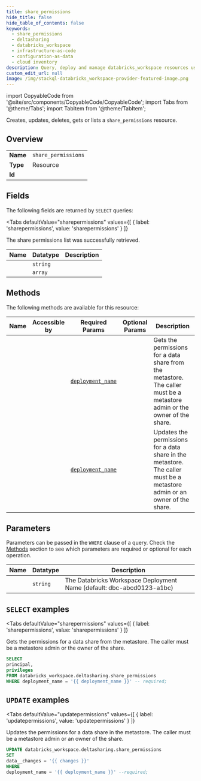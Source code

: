 ```yaml
--- 
title: share_permissions
hide_title: false
hide_table_of_contents: false
keywords:
  - share_permissions
  - deltasharing
  - databricks_workspace
  - infrastructure-as-code
  - configuration-as-data
  - cloud inventory
description: Query, deploy and manage databricks_workspace resources using SQL
custom_edit_url: null
image: /img/stackql-databricks_workspace-provider-featured-image.png
---
```


import CopyableCode from '@site/src/components/CopyableCode/CopyableCode';
import Tabs from '@theme/Tabs';
import TabItem from '@theme/TabItem';

Creates, updates, deletes, gets or lists a <code>share_permissions</code> resource.

## Overview
<table><tbody>
<tr><td><b>Name</b></td><td><code>share_permissions</code></td></tr>
<tr><td><b>Type</b></td><td>Resource</td></tr>
<tr><td><b>Id</b></td><td><CopyableCode code="databricks_workspace.deltasharing.share_permissions" /></td></tr>
</tbody></table>

## Fields

The following fields are returned by `SELECT` queries:

<Tabs
    defaultValue="sharepermissions"
    values={[
        { label: 'sharepermissions', value: 'sharepermissions' }
    ]}
>
<TabItem value="sharepermissions">

The share permissions list was successfully retrieved.

<table>
<thead>
    <tr>
    <th>Name</th>
    <th>Datatype</th>
    <th>Description</th>
    </tr>
</thead>
<tbody>
<tr>
    <td><CopyableCode code="principal" /></td>
    <td><code>string</code></td>
    <td></td>
</tr>
<tr>
    <td><CopyableCode code="privileges" /></td>
    <td><code>array</code></td>
    <td></td>
</tr>
</tbody>
</table>
</TabItem>
</Tabs>

## Methods

The following methods are available for this resource:

<table>
<thead>
    <tr>
    <th>Name</th>
    <th>Accessible by</th>
    <th>Required Params</th>
    <th>Optional Params</th>
    <th>Description</th>
    </tr>
</thead>
<tbody>
<tr>
    <td><a href="#sharepermissions"><CopyableCode code="sharepermissions" /></a></td>
    <td><CopyableCode code="select" /></td>
    <td><a href="#parameter-deployment_name"><code>deployment_name</code></a></td>
    <td></td>
    <td>Gets the permissions for a data share from the metastore. The caller must be a metastore admin or the owner of the share.</td>
</tr>
<tr>
    <td><a href="#updatepermissions"><CopyableCode code="updatepermissions" /></a></td>
    <td><CopyableCode code="update" /></td>
    <td><a href="#parameter-deployment_name"><code>deployment_name</code></a></td>
    <td></td>
    <td>Updates the permissions for a data share in the metastore. The caller must be a metastore admin or an owner of the share.</td>
</tr>
</tbody>
</table>

## Parameters

Parameters can be passed in the `WHERE` clause of a query. Check the [Methods](#methods) section to see which parameters are required or optional for each operation.

<table>
<thead>
    <tr>
    <th>Name</th>
    <th>Datatype</th>
    <th>Description</th>
    </tr>
</thead>
<tbody>
<tr id="parameter-deployment_name">
    <td><CopyableCode code="deployment_name" /></td>
    <td><code>string</code></td>
    <td>The Databricks Workspace Deployment Name (default: dbc-abcd0123-a1bc)</td>
</tr>
</tbody>
</table>

## `SELECT` examples

<Tabs
    defaultValue="sharepermissions"
    values={[
        { label: 'sharepermissions', value: 'sharepermissions' }
    ]}
>
<TabItem value="sharepermissions">

Gets the permissions for a data share from the metastore. The caller must be a metastore admin or the owner of the share.

```sql
SELECT
principal,
privileges
FROM databricks_workspace.deltasharing.share_permissions
WHERE deployment_name = '{{ deployment_name }}' -- required;
```
</TabItem>
</Tabs>


## `UPDATE` examples

<Tabs
    defaultValue="updatepermissions"
    values={[
        { label: 'updatepermissions', value: 'updatepermissions' }
    ]}
>
<TabItem value="updatepermissions">

Updates the permissions for a data share in the metastore. The caller must be a metastore admin or an owner of the share.

```sql
UPDATE databricks_workspace.deltasharing.share_permissions
SET 
data__changes = '{{ changes }}'
WHERE 
deployment_name = '{{ deployment_name }}' --required;
```
</TabItem>
</Tabs>
